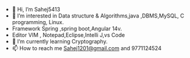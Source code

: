 - 👋 Hi, I’m Sahej5413
- 👀 I’m interested in Data structure & Algorithms,java ,DBMS,MySQL, C programming, Linux.
- Framework Spring ,spring boot,Angular 14v.
- Editor VIM , Notepad,Eclipse,Intelli J,vs Code
- 🌱 I’m currently learning Cryptography.
- 📫 How to reach me Sahej1201@gmail.com and 9771124524

<!---
Sahej5413/Sahej5413 is a ✨ special ✨ repository because its `README.md` (this file) appears on your GitHub profile.
You can click the Preview link to take a look at your changes.
--->
